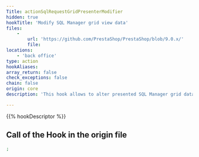 ```yaml
---
Title: actionSqlRequestGridPresenterModifier
hidden: true
hookTitle: 'Modify SQL Manager grid view data'
files:
    -
        url: 'https://github.com/PrestaShop/PrestaShop/blob/9.0.x/'
        file: 
locations:
    - 'back office'
type: action
hookAliases: 
array_return: false
check_exceptions: false
chain: false
origin: core
description: 'This hook allows to alter presented SQL Manager grid data'

---
```


{{% hookDescriptor %}}

## Call of the Hook in the origin file

```php
;
```
